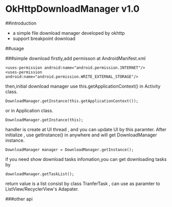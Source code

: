 # OkHttpDownloadManager v1.0
##introduction
* a simple file download manager developed by okhttp
* support breakpoint download

##usage

###simple download
firstly,add permisson at AndroidManifest.xml

    <uses-permission android:name="android.permission.INTERNET"/>
    <uses-permission android:name="android.permission.WRITE_EXTERNAL_STORAGE"/>
then,initial download manager use this.getApplicationContext() in Activity class.

    DownloadManager.getInstance(this.getApplicationContext());
or in Application class.

    DownloadManager.getInstance(this);
handler is create at UI thread , and you can update UI by this paramter.
After initialize , use getInstance() in anywhere and will get DownloadManager instance.

    DownloadManager manager = DownloadManager.getInstance();
if you need show download tasks infomation,you can get downloading tasks by

    downloadManager.getTaskList();
return value is a list consist by class TranferTask , can use as paramter to ListView/RecyclerView's Adapater.


###other api

